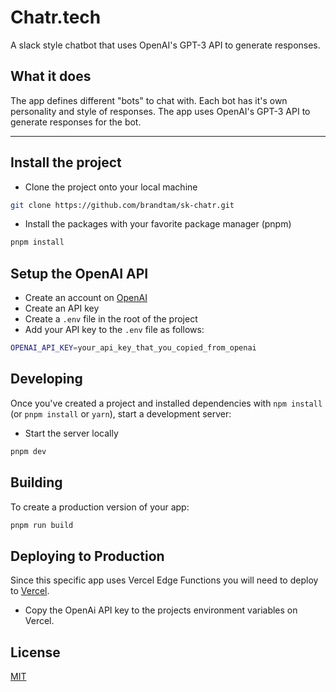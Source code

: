 # Chatr.tech

A slack style chatbot that uses OpenAI's GPT-3 API to generate responses.

## What it does

The app defines different "bots" to chat with. Each bot has it's own personality and style of responses. The app uses OpenAI's GPT-3 API to generate responses for the bot.

---

## Install the project

- Clone the project onto your local machine

```bash
git clone https://github.com/brandtam/sk-chatr.git
```

- Install the packages with your favorite package manager (pnpm)

```bash
pnpm install
```

## Setup the OpenAI API

- Create an account on [OpenAI](https://platform.openai.com/)
- Create an API key
- Create a `.env` file in the root of the project
- Add your API key to the `.env` file as follows:

```bash
OPENAI_API_KEY=your_api_key_that_you_copied_from_openai
```

## Developing

Once you've created a project and installed dependencies with `npm install` (or `pnpm install` or `yarn`), start a development server:

- Start the server locally

```bash
pnpm dev
```

## Building

To create a production version of your app:

```bash
pnpm run build
```

## Deploying to Production

Since this specific app uses Vercel Edge Functions you will need to deploy to [Vercel](https://www.vercel.com).

- Copy the OpenAi API key to the projects environment variables on Vercel.

## License

[MIT](LICENSE.md)
